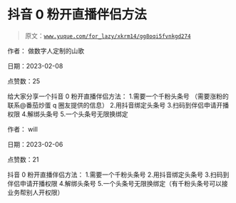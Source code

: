 # 抖音 0 粉开直播伴侣方法

> 原文：[`www.yuque.com/for_lazy/xkrm14/gg8oqi5fvnkgd274`](https://www.yuque.com/for_lazy/xkrm14/gg8oqi5fvnkgd274)

作者： 做数字人定制的山歌

日期：2023-02-08

点赞数：25

给大家分享一个抖音 0 粉开直播伴侣方法： 1.需要一个千粉头条号 （需要涨粉的联系@番茄炒蛋 q 圈友提供的信息） 2.用抖音绑定头条号 3.扫码到伴侣申请开播权限 4.解绑头条号 5.一个头条号无限换绑定

作者： will

日期：2023-02-06

点赞数：21

抖音 0 粉开直播伴侣方法： 1.需要一个千粉头条号 2.用抖音绑定头条号 3.扫码到伴侣申请开播权限 4.解绑头条号 5.一个头条号无限换绑定（有千粉头条号可以接业务帮别人开权限）



